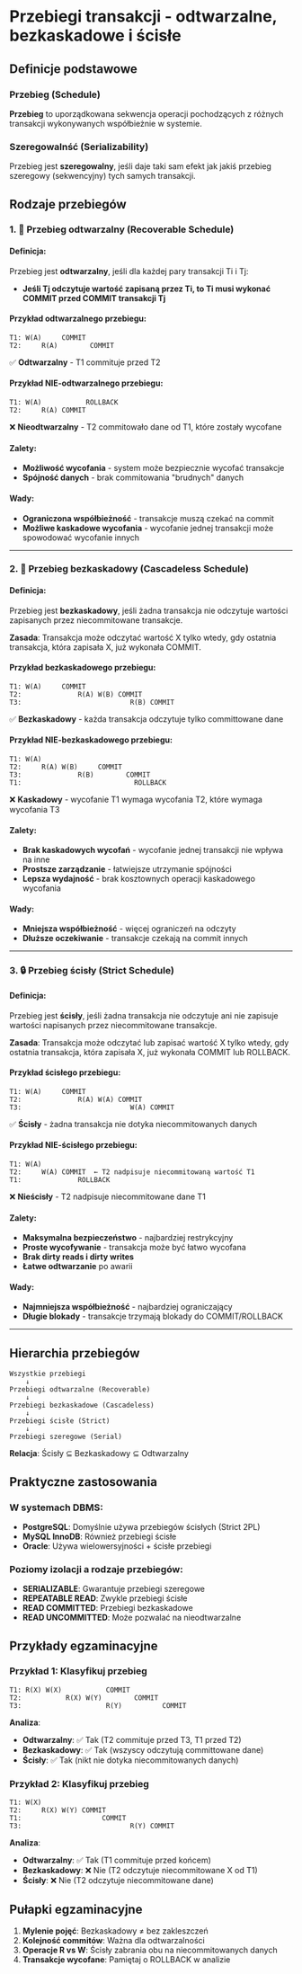 # Przebiegi transakcji - odtwarzalne, bezkaskadowe i ścisłe

## Definicje podstawowe

### Przebieg (Schedule)
**Przebieg** to uporządkowana sekwencja operacji pochodzących z różnych transakcji wykonywanych współbieżnie w systemie.

### Szeregowalnść (Serializability)
Przebieg jest **szeregowalny**, jeśli daje taki sam efekt jak jakiś przebieg szeregowy (sekwencyjny) tych samych transakcji.

## Rodzaje przebiegów

### 1. 🔄 **Przebieg odtwarzalny (Recoverable Schedule)**

#### Definicja:
Przebieg jest **odtwarzalny**, jeśli dla każdej pary transakcji Ti i Tj:
- **Jeśli Tj odczytuje wartość zapisaną przez Ti, to Ti musi wykonać COMMIT przed COMMIT transakcji Tj**

#### Przykład odtwarzalnego przebiegu:
```
T1: W(A)     COMMIT
T2:     R(A)        COMMIT
```
✅ **Odtwarzalny** - T1 commituje przed T2

#### Przykład NIE-odtwarzalnego przebiegu:
```
T1: W(A)           ROLLBACK
T2:     R(A) COMMIT
```
❌ **Nieodtwarzalny** - T2 commitowało dane od T1, które zostały wycofane

#### Zalety:
- **Możliwość wycofania** - system może bezpiecznie wycofać transakcje
- **Spójność danych** - brak commitowania "brudnych" danych

#### Wady:
- **Ograniczona współbieżność** - transakcje muszą czekać na commit
- **Możliwe kaskadowe wycofania** - wycofanie jednej transakcji może spowodować wycofanie innych

---

### 2. 🚫 **Przebieg bezkaskadowy (Cascadeless Schedule)**

#### Definicja:
Przebieg jest **bezkaskadowy**, jeśli żadna transakcja nie odczytuje wartości zapisanych przez niecommitowane transakcje.

**Zasada**: Transakcja może odczytać wartość X tylko wtedy, gdy ostatnia transakcja, która zapisała X, już wykonała COMMIT.

#### Przykład bezkaskadowego przebiegu:
```
T1: W(A)     COMMIT
T2:              R(A) W(B) COMMIT
T3:                           R(B) COMMIT
```
✅ **Bezkaskadowy** - każda transakcja odczytuje tylko committowane dane

#### Przykład NIE-bezkaskadowego przebiegu:
```
T1: W(A)
T2:     R(A) W(B)     COMMIT
T3:              R(B)        COMMIT
T1:                            ROLLBACK
```
❌ **Kaskadowy** - wycofanie T1 wymaga wycofania T2, które wymaga wycofania T3

#### Zalety:
- **Brak kaskadowych wycofań** - wycofanie jednej transakcji nie wpływa na inne
- **Prostsze zarządzanie** - łatwiejsze utrzymanie spójności
- **Lepsza wydajność** - brak kosztownych operacji kaskadowego wycofania

#### Wady:
- **Mniejsza współbieżność** - więcej ograniczeń na odczyty
- **Dłuższe oczekiwanie** - transakcje czekają na commit innych

---

### 3. 🔒 **Przebieg ścisły (Strict Schedule)**

#### Definicja:
Przebieg jest **ścisły**, jeśli żadna transakcja nie odczytuje ani nie zapisuje wartości napisanych przez niecommitowane transakcje.

**Zasada**: Transakcja może odczytać lub zapisać wartość X tylko wtedy, gdy ostatnia transakcja, która zapisała X, już wykonała COMMIT lub ROLLBACK.

#### Przykład ścisłego przebiegu:
```
T1: W(A)     COMMIT
T2:              R(A) W(A) COMMIT
T3:                           W(A) COMMIT
```
✅ **Ścisły** - żadna transakcja nie dotyka niecommitowanych danych

#### Przykład NIE-ścisłego przebiegu:
```
T1: W(A)
T2:     W(A) COMMIT  ← T2 nadpisuje niecommitowaną wartość T1
T1:              ROLLBACK
```
❌ **Nieścisły** - T2 nadpisuje niecommitowane dane T1

#### Zalety:
- **Maksymalna bezpieczeństwo** - najbardziej restrykcyjny
- **Proste wycofywanie** - transakcja może być łatwo wycofana
- **Brak dirty reads i dirty writes**
- **Łatwe odtwarzanie** po awarii

#### Wady:
- **Najmniejsza współbieżność** - najbardziej ograniczający
- **Długie blokady** - transakcje trzymają blokady do COMMIT/ROLLBACK

---

## Hierarchia przebiegów

```
Wszystkie przebiegi
    ↓
Przebiegi odtwarzalne (Recoverable)
    ↓  
Przebiegi bezkaskadowe (Cascadeless) 
    ↓
Przebiegi ścisłe (Strict)
    ↓
Przebiegi szeregowe (Serial)
```

**Relacja**: Ścisły ⊆ Bezkaskadowy ⊆ Odtwarzalny

## Praktyczne zastosowania

### W systemach DBMS:
- **PostgreSQL**: Domyślnie używa przebiegów ścisłych (Strict 2PL)
- **MySQL InnoDB**: Również przebiegi ścisłe
- **Oracle**: Używa wielowersyjności + ścisłe przebiegi

### Poziomy izolacji a rodzaje przebiegów:
- **SERIALIZABLE**: Gwarantuje przebiegi szeregowe
- **REPEATABLE READ**: Zwykle przebiegi ścisłe
- **READ COMMITTED**: Przebiegi bezkaskadowe
- **READ UNCOMMITTED**: Może pozwalać na nieodtwarzalne

## Przykłady egzaminacyjne

### Przykład 1: Klasyfikuj przebieg
```
T1: R(X) W(X)           COMMIT
T2:           R(X) W(Y)        COMMIT  
T3:                     R(Y)          COMMIT
```

**Analiza**:
- **Odtwarzalny**: ✅ Tak (T2 commituje przed T3, T1 przed T2)
- **Bezkaskadowy**: ✅ Tak (wszyscy odczytują committowane dane)
- **Ścisły**: ✅ Tak (nikt nie dotyka niecommitowanych danych)

### Przykład 2: Klasyfikuj przebieg
```
T1: W(X)
T2:     R(X) W(Y) COMMIT
T1:                    COMMIT
T3:                           R(Y) COMMIT
```

**Analiza**:
- **Odtwarzalny**: ✅ Tak (T1 commituje przed końcem)
- **Bezkaskadowy**: ❌ Nie (T2 odczytuje niecommitowane X od T1)
- **Ścisły**: ❌ Nie (T2 odczytuje niecommitowane dane)

## Pułapki egzaminacyjne

1. **Mylenie pojęć**: Bezkaskadowy ≠ bez zakleszczeń
2. **Kolejność commitów**: Ważna dla odtwarzalności
3. **Operacje R vs W**: Ścisły zabrania obu na niecommitowanych danych
4. **Transakcje wycofane**: Pamiętaj o ROLLBACK w analizie
